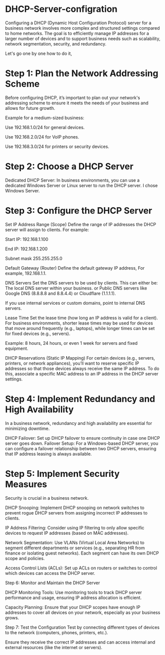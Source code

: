 # DHCP-Server-configration
Configuring a DHCP (Dynamic Host Configuration Protocol) server for a business network involves more complex and structured settings compared to home networks. The goal is to efficiently manage IP addresses for a larger number of devices and to support business needs such as scalability, network segmentation, security, and redundancy.

Let's go one by one how to do it,

# Step 1: Plan the Network Addressing Scheme

Before configuring DHCP, it’s important to plan out your network's addressing scheme to ensure it meets the needs of your business and allows for future growth.

Example for a medium-sized business:

Use 192.168.1.0/24 for general devices.

Use 192.168.2.0/24 for VoIP phones.

Use 192.168.3.0/24 for printers or security devices.

# Step 2: Choose a DHCP Server
Dedicated DHCP Server: In business environments, you can use a dedicated Windows Server or Linux server to run the DHCP server. I chose Windows Server.

# Step 3: Configure the DHCP Server

Set IP Address Range (Scope)
Define the range of IP addresses the DHCP server will assign to clients. For example:

Start IP: 192.168.1.100

End IP: 192.168.1.200

Subnet mask 255.255.255.0

Default Gateway (Router)
Define the default gateway IP address, For example, 192.168.1.1.

DNS Servers
Set the DNS servers to be used by clients. This can either be:
The local DNS server within your business. or
Public DNS servers like Google DNS (8.8.8.8 and 8.8.4.4) or Cloudflare (1.1.1.1).

If you use internal services or custom domains, point to internal DNS servers.

 Lease Time
Set the lease time (how long an IP address is valid for a client). For business environments, shorter lease times may be used for devices that move around frequently (e.g., laptops), while longer times can be set for fixed devices (e.g., servers).

Example: 8 hours, 24 hours, or even 1 week for servers and fixed equipment.

DHCP Reservations (Static IP Mapping)
For certain devices (e.g., servers, printers, or network appliances), you’ll want to reserve specific IP addresses so that those devices always receive the same IP address.
To do this, associate a specific MAC address to an IP address in the DHCP server settings.

# Step 4: Implement Redundancy and High Availability
In a business network, redundancy and high availability are essential for minimizing downtime.

DHCP Failover: Set up DHCP failover to ensure continuity in case one DHCP server goes down. 
Failover Setup: For a Windows-based DHCP server, you can configure a failover relationship between two DHCP servers, ensuring that IP address leasing is always available.

# Step 5: Implement Security Measures
Security is crucial in a business network.

DHCP Snooping: Implement DHCP snooping on network switches to prevent rogue DHCP servers from assigning incorrect IP addresses to clients.

IP Address Filtering: Consider using IP filtering to only allow specific devices to request IP addresses (based on MAC addresses).

Network Segmentation: Use VLANs (Virtual Local Area Networks) to segment different departments or services (e.g., separating HR from finance or isolating guest networks). Each segment can have its own DHCP scope and policies.

Access Control Lists (ACLs): Set up ACLs on routers or switches to control which devices can access the DHCP server.

Step 6: Monitor and Maintain the DHCP Server

DHCP Monitoring Tools: Use monitoring tools to track DHCP server performance and usage, ensuring IP address allocation is efficient.

Capacity Planning: Ensure that your DHCP scopes have enough IP addresses to cover all devices on your network, especially as your business grows.

Step 7: Test the Configuration
Test by connecting different types of devices to the network (computers, phones, printers, etc.).

Ensure they receive the correct IP addresses and can access internal and external resources (like the internet or servers).





























